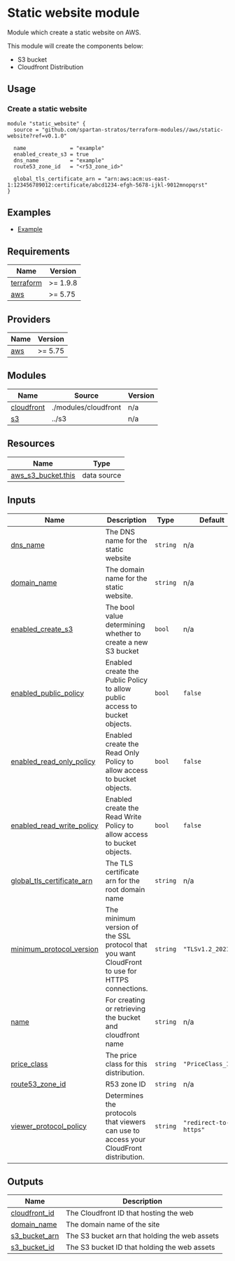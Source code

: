 # Static website module

Module which create a static website on AWS.

This module will create the components below:

- S3 bucket
- Cloudfront Distribution

## Usage

### Create a static website

```hcl
module "static_website" {
  source = "github.com/spartan-stratos/terraform-modules//aws/static-website?ref=v0.1.0"

  name              = "example"
  enabled_create_s3 = true
  dns_name          = "example"
  route53_zone_id   = "<r53_zone_id>"

  global_tls_certificate_arn = "arn:aws:acm:us-east-1:123456789012:certificate/abcd1234-efgh-5678-ijkl-9012mnopqrst"
}
```

## Examples

- [Example](./examples/complete/)

<!-- BEGIN_TF_DOCS -->
## Requirements

| Name | Version |
|------|---------|
| <a name="requirement_terraform"></a> [terraform](#requirement\_terraform) | \>= 1.9.8 |
| <a name="requirement_aws"></a> [aws](#requirement\_aws) | \>= 5.75 |

## Providers

| Name | Version |
|------|---------|
| <a name="provider_aws"></a> [aws](#provider\_aws) | \>= 5.75 |

## Modules

| Name | Source | Version |
|------|--------|---------|
| <a name="module_cloudfront"></a> [cloudfront](#module\_cloudfront) | ./modules/cloudfront | n/a |
| <a name="module_s3"></a> [s3](#module\_s3) | ../s3 | n/a |

## Resources

| Name | Type |
|------|------|
| [aws_s3_bucket.this](https://registry.terraform.io/providers/hashicorp/aws/latest/docs/data-sources/s3_bucket) | data source |

## Inputs

| Name | Description | Type | Default | Required |
|------|-------------|------|---------|:--------:|
| <a name="input_dns_name"></a> [dns\_name](#input\_dns\_name) | The DNS name for the static website | `string` | n/a | yes |
| <a name="input_domain_name"></a> [domain\_name](#input\_domain\_name) | The domain name for the static website. | `string` | n/a | yes |
| <a name="input_enabled_create_s3"></a> [enabled\_create\_s3](#input\_enabled\_create\_s3) | The bool value determining whether to create a new S3 bucket | `bool` | n/a | yes |
| <a name="input_enabled_public_policy"></a> [enabled\_public\_policy](#input\_enabled\_public\_policy) | Enabled create the Public Policy to allow public access to bucket objects. | `bool` | `false` | no |
| <a name="input_enabled_read_only_policy"></a> [enabled\_read\_only\_policy](#input\_enabled\_read\_only\_policy) | Enabled create the Read Only Policy to allow access to bucket objects. | `bool` | `false` | no |
| <a name="input_enabled_read_write_policy"></a> [enabled\_read\_write\_policy](#input\_enabled\_read\_write\_policy) | Enabled create the Read Write Policy to allow access to bucket objects. | `bool` | `false` | no |
| <a name="input_global_tls_certificate_arn"></a> [global\_tls\_certificate\_arn](#input\_global\_tls\_certificate\_arn) | The TLS certificate arn for the root domain name | `string` | n/a | yes |
| <a name="input_minimum_protocol_version"></a> [minimum\_protocol\_version](#input\_minimum\_protocol\_version) | The minimum version of the SSL protocol that you want CloudFront to use for HTTPS connections. | `string` | `"TLSv1.2_2021"` | no |
| <a name="input_name"></a> [name](#input\_name) | For creating or retrieving the bucket and cloudfront name | `string` | n/a | yes |
| <a name="input_price_class"></a> [price\_class](#input\_price\_class) | The price class for this distribution. | `string` | `"PriceClass_100"` | no |
| <a name="input_route53_zone_id"></a> [route53\_zone\_id](#input\_route53\_zone\_id) | R53 zone ID | `string` | n/a | yes |
| <a name="input_viewer_protocol_policy"></a> [viewer\_protocol\_policy](#input\_viewer\_protocol\_policy) | Determines the protocols that viewers can use to access your CloudFront distribution. | `string` | `"redirect-to-https"` | no |

## Outputs

| Name | Description |
|------|-------------|
| <a name="output_cloudfront_id"></a> [cloudfront\_id](#output\_cloudfront\_id) | The Cloudfront ID that hosting the web |
| <a name="output_domain_name"></a> [domain\_name](#output\_domain\_name) | The domain name of the site |
| <a name="output_s3_bucket_arn"></a> [s3\_bucket\_arn](#output\_s3\_bucket\_arn) | The S3 bucket arn that holding the web assets |
| <a name="output_s3_bucket_id"></a> [s3\_bucket\_id](#output\_s3\_bucket\_id) | The S3 bucket ID that holding the web assets |
<!-- END_TF_DOCS -->

